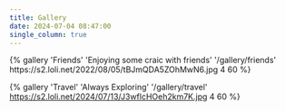```yaml
---
title: Gallery
date: 2024-07-04 08:47:00
single_column: true
---
```


<div class="row">
{% gallery 'Friends' 'Enjoying some craic with friends' '/gallery/friends' https://s2.loli.net/2022/08/05/tBJmQDA5ZOhMwN6.jpg 4 60 %}

{% gallery 'Travel' 'Always Exploring' '/gallery/travel' https://s2.loli.net/2024/07/13/J3wflcHOeh2km7K.jpg 4 60 %}


</div>
